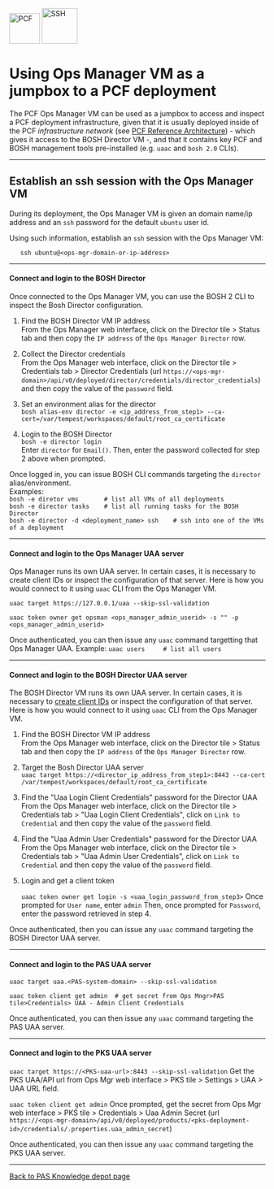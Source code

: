 <img src="https://docs.pivotal.io/images/cloud_rings.png" alt="PCF" height="60"/>&nbsp;<img src="http://icons.iconarchive.com/icons/artua/mac/256/Terminal-icon.png" alt="SSH " height="70"/>

# Using Ops Manager VM as a jumpbox to a PCF deployment

The PCF Ops Manager VM can be used as a jumpbox to access and inspect a PCF deployment infrastructure, given that it is usually deployed inside of the PCF *infrastructure network* (see [PCF Reference Architecture](https://docs.pivotal.io/pivotalcf/refarch/index.html)) - which gives it access to the BOSH Director VM -, and that it contains key PCF and BOSH management tools pre-installed (e.g. `uaac` and `bosh 2.0` CLIs).

---
## Establish an ssh session with the Ops Manager VM

During its deployment, the Ops Manager VM is given an domain name/ip address and an `ssh` password for the default `ubuntu` user id.

Using such information, establish an `ssh` session with the Ops Manager VM:
```
   ssh ubuntu@<ops-mgr-domain-or-ip-address>
```
---
#### Connect and login to the BOSH Director

Once connected to the Ops Manager VM, you can use the BOSH 2 CLI to inspect the Bosh Director configuration.

1) Find the BOSH Director VM IP address  
   From the Ops Manager web interface, click on the Director tile > Status tab  and then copy the `IP address` of the `Ops Manager Director` row.  

2) Collect the Director credentials  
   From the Ops Manager web interface, click on the Director tile > Credentials tab > Director Credentials (url `https://<ops-mgr-domain>/api/v0/deployed/director/credentials/director_credentials`) and then copy the value of the `password` field.  

3) Set an environment alias for the director  
   `bosh alias-env director -e <ip_address_from_step1> --ca-cert=/var/tempest/workspaces/default/root_ca_certificate`  

4) Login to the BOSH Director  
   `bosh -e director login`  
   Enter `director` for `Email()`.
   Then, enter the password collected for step 2 above when prompted.  

Once logged in, you can issue BOSH CLI commands targeting the `director` alias/environment.  
Examples:  
`bosh -e diretor vms       # list all VMs of all deployments`  
`bosh -e director tasks    # list all running tasks for the BOSH Director`  
`bosh -e director -d <deployment_name> ssh    # ssh into one of the VMs of a deployment`  

---
#### Connect and login to the Ops Manager UAA server

Ops Manager runs its own UAA server. In certain cases, it is necessary to create client IDs or inspect the configuration of that server. Here is how you would connect to it using `uaac` CLI from the Ops Manager VM.

`uaac target https://127.0.0.1/uaa --skip-ssl-validation`

`uaac token owner get opsman <ops_manager_admin_userid> -s "" -p <ops_manager_admin_userid>`

Once authenticated, you can then issue any `uaac` command targetting that Ops Manager UAA.
Example:
`uaac users     # list all users`

---
#### Connect and login to the BOSH Director UAA server

The BOSH Director VM runs its own UAA server. In certain cases, it is necessary to [create client IDs](https://docs.pivotal.io/pivotalcf/customizing/opsmanager-create-bosh-client.html) or inspect the configuration of that server. Here is how you would connect to it using `uaac` CLI from the Ops Manager VM.

1) Find the BOSH Director VM IP address  
   From the Ops Manager web interface, click on the Director tile > Status tab  and then copy the `IP address` of the `Ops Manager Director` row.

2) Target the Bosh Director UAA server  
   `uaac target https://<director_ip_address_from_step1>:8443 --ca-cert /var/tempest/workspaces/default/root_ca_certificate`

3) Find the "Uaa Login Client Credentials" password for the Director UAA  
   From the Ops Manager web interface, click on the Director tile > Credentials tab > "Uaa Login Client Credentials", click on `Link to Credential` and then copy the value of the `password` field.

4) Find the "Uaa Admin User Credentials" password for the Director UAA  
   From the Ops Manager web interface, click on the Director tile > Credentials tab > "Uaa Admin User Credentials", click on `Link to Credential` and then copy the value of the `password` field.

5) Login and get a client token

   `uaac token owner get login -s <uaa_login_password_from_step3>`
   Once prompted for `User name`, enter `admin`
   Then, once prompted for `Password`, enter the password retrieved in step 4.

Once authenticated, then you can issue any `uaac` command targeting the BOSH Director UAA server.

---
#### Connect and login to the PAS UAA server

`uaac target uaa.<PAS-system-domain> --skip-ssl-validation`

`uaac token client get admin  # get secret from Ops Mngr>PAS tile>Credentials> UAA - Admin Client Credentials`

Once authenticated, you can then issue any `uaac` command targeting the PAS UAA server.

---
#### Connect and login to the PKS UAA server


`uaac target https://<PKS-uaa-url>:8443 --skip-ssl-validation`
Get the PKS UAA/API url from Ops Mgr web interface > PKS tile > Settings > UAA > UAA URL field.

`uaac token client get admin`
Once prompted, get the secret from Ops Mgr web interface > PKS tile > Credentials > Uaa Admin Secret (url `https://<ops-mgr-domain>/api/v0/deployed/products/<pks-deployment-id>/credentials/.properties.uaa_admin_secret`)

Once authenticated, you can then issue any `uaac` command targeting the PKS UAA server.

---

[Back to PAS Knowledge depot page](.)
